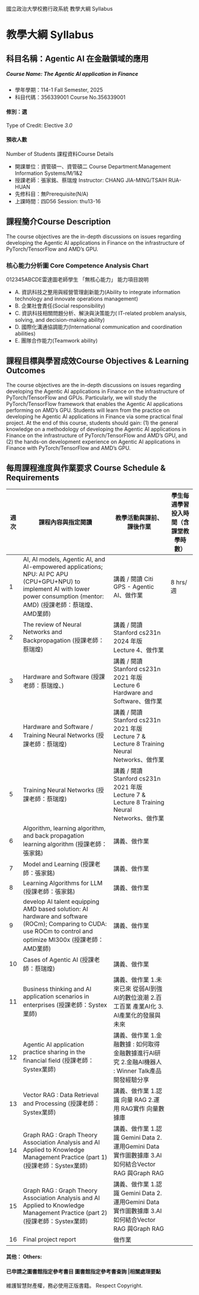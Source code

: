 國立政治大學校務行政系統 教學大綱 Syllabus
# 教學大綱 Syllabus
##  科目名稱：Agentic AI 在金融領域的應用
#####  Course Name: The Agentic AI application in Finance
  * 學年學期：114-1 Fall Semester, 2025 
  * 科目代碼：356339001 Course No.356339001
#### 修別：選
Type of Credit: Elective 
_3.0_
#### 預收人數
Number of Students
課程資料Course Details
  * 開課單位：資管碩一、資管碩二 Course Department:Management Information Systems/M/1&2 
  * 授課老師：張家銘、蔡瑞煌 Instructor: CHANG JIA-MING/TSAIH RUA-HUAN 
  * 先修科目：無Prerequisite(N/A)
  * 上課時間：四D56 Session: thu13-16
##  課程簡介Course Description
The course objectives are the in-depth discussions on issues regarding developing the Agentic AI applications in Finance on the infrastructure of PyTorch/TensorFlow and AMD’s GPU.
###  核心能力分析圖 Core Competence Analysis Chart
012345ABCDE雷達圖老師學生
「無核心能力」 
能力項目說明
  * A. 資訊科技之整用與經營管理創新能力(Ability to integrate information technology and innovate operations management)
  * B. 企業社會責任(Social responsibility)
  * C. 資訊科技相關問題分析、解決與決策能力( IT-related problem analysis, solving, and decision-making ability)
  * D. 國際化溝通協調能力(International communication and coordination abilities) 
  * E. 團隊合作能力(Teamwork ability)
##  課程目標與學習成效Course Objectives & Learning Outcomes 
The course objectives are the in-depth discussions on issues regarding developing the Agentic AI applications in Finance on the infrastructure of PyTorch/TensorFlow and GPUs. Particularly, we will study the PyTorch/TensorFlow framework that enables the Agentic AI applications performing on AMD’s GPU. Students will learn from the practice on developing he Agentic AI applications in Finance via some practical final project. At the end of this course, students should gain: (1) the general knowledge on a methodology of developing the Agentic AI applications in Finance on the infrastructure of PyTorch/TensorFlow and AMD’s GPU, and (2) the hands-on development experience on Agentic AI applications in Finance with PyTorch/TensorFlow and AMD’s GPU.
##  每周課程進度與作業要求 Course Schedule & Requirements
週次 |  課程內容與指定閱讀 |  教學活動與課前、課後作業 |  學生每週學習投入時間（含課堂教學時數）  
---|---|---|---  
1 |  AI, AI models, Agentic AI, and AI-empowered applications; NPU: AI PC APU (CPU+GPU+NPU) to implement AI with lower power consumption (mentor: AMD) (授課老師：蔡瑞煌、AMD業師) |  講義 / 閱讀 Citi GPS - Agentic AI、做作業 |  8 hrs/週  
2 |  The review of Neural Networks and Backpropagation (授課老師：蔡瑞煌) |  講義 / 閱讀 Stanford cs231n 2024 年版 Lecture 4、做作業  
3 |  Hardware and Software (授課老師：蔡瑞煌、) |  講義 / 閱讀 Stanford cs231n 2021 年版 Lecture 6 Hardware and Software、做作業  
4 |  Hardware and Software / Training Neural Networks (授課老師：蔡瑞煌) |  講義 / 閱讀 Stanford cs231n 2021 年版 Lecture 7 & Lecture 8 Training Neural Networks、做作業  
5 |  Training Neural Networks (授課老師：蔡瑞煌) |  講義 / 閱讀 Stanford cs231n 2021 年版 Lecture 7 & Lecture 8 Training Neural Networks、做作業  
6 |  Algorithm, learning algorithm, and back propagation learning algorithm (授課老師：張家銘) |  講義、做作業  
7 |  Model and Learning (授課老師：張家銘) |  講義、做作業  
8 |  Learning Algorithms for LLM (授課老師：張家銘) |  講義、做作業 |   
9 |  develop AI talent equipping AMD based solution: AI hardware and software (ROCm); Comparing to CUDA: use ROCm to control and optimize MI300x (授課老師：AMD業師) |  講義、做作業  
10 |  Cases of Agentic AI (授課老師：蔡瑞煌) |  講義、做作業  
11 |  Business thinking and AI application scenarios in enterprises (授課老師：Systex業師) |  講義、做作業 1.未來已來 從弱AI到強AI的數位浪潮 2.百工百業 產業AI化 3. AI產業化的發展與未來  
12 |  Agentic AI application practice sharing in the financial field (授課老師：Systex業師) |  講義、做作業 1.金融數據 : 如何取得金融數據進行AI研究 2.金融AI機器人 : Winner Talk產品開發經驗分享  
13 |  Vector RAG : Data Retrieval and Processing (授課老師：Systex業師) |  講義、做作業 1.認識 向量 RAG 2.運用 RAG實作 向量數據庫  
14 |  Graph RAG : Graph Theory Association Analysis and AI Applied to Knowledge Management Practice (part 1) (授課老師：Systex業師) |  講義、做作業 1.認識 Gemini Data 2.運用Gemini Data實作圖數據庫 3.AI如何結合Vector RAG 與Graph RAG  
15 |  Graph RAG : Graph Theory Association Analysis and AI Applied to Knowledge Management Practice (part 2) (授課老師：Systex業師) |  講義、做作業 1.認識 Gemini Data 2.運用Gemini Data實作圖數據庫 3.AI如何結合Vector RAG 與Graph RAG  
16 |  Final project report |  做作業  
####  其他： Others:
####  已申請之圖書館指定參考書目  圖書館指定參考書查詢 |相關處理要點
維護智慧財產權，務必使用正版書籍。 Respect Copyright.